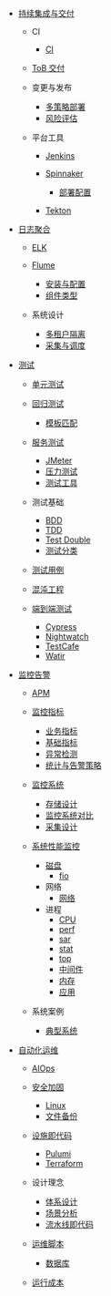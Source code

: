   - [持续集成与交付](/持续集成与交付/README.md)
    - CI
      - [CI](/持续集成与交付/CI/CI.md)
    - [ToB 交付](/持续集成与交付/ToB%20交付/README.md)
      
    - 变更与发布
      - [多策略部署](/持续集成与交付/变更与发布/多策略部署.md)
      - [风险评估](/持续集成与交付/变更与发布/风险评估.md)
    - 平台工具
      - [Jenkins](/持续集成与交付/平台工具/Jenkins/README.md)
        
      - [Spinnaker](/持续集成与交付/平台工具/Spinnaker/README.md)
        - [部署配置](/持续集成与交付/平台工具/Spinnaker/部署配置.md)
      - [Tekton](/持续集成与交付/平台工具/Tekton/README.md)
        
  - [日志聚合](/日志聚合/README.md)
    - [ELK](/日志聚合/ELK/README.md)
      
    - [Flume](/日志聚合/Flume/README.md)
      - [安装与配置](/日志聚合/Flume/安装与配置.md)
      - [组件类型](/日志聚合/Flume/组件类型.md)
    - 系统设计
      - [多租户隔离](/日志聚合/系统设计/多租户隔离.md)
      - [采集与调度](/日志聚合/系统设计/采集与调度.md)
  - [测试](/测试/README.md)
    - [单元测试](/测试/单元测试/README.md)
      
    - [回归测试](/测试/回归测试/README.md)
      - [模板匹配](/测试/回归测试/模板匹配.md)
    - [服务测试](/测试/服务测试/README.md)
      - [JMeter](/测试/服务测试/JMeter.md)
      - [压力测试](/测试/服务测试/压力测试.md)
      - [测试工具](/测试/服务测试/测试工具.md)
    - 测试基础
      - [BDD](/测试/测试基础/BDD.md)
      - [TDD](/测试/测试基础/TDD.md)
      - [Test Double](/测试/测试基础/Test%20Double.md)
      - [测试分类](/测试/测试基础/测试分类.md)
    - [测试用例](/测试/测试用例/README.md)
      
    - [混沌工程](/测试/混沌工程/README.md)
      
    - [端到端测试](/测试/端到端测试/README.md)
      - [Cypress](/测试/端到端测试/Cypress.md)
      - [Nightwatch](/测试/端到端测试/Nightwatch.md)
      - [TestCafe](/测试/端到端测试/TestCafe.md)
      - [Watir](/测试/端到端测试/Watir.md)
  - [监控告警](/监控告警/README.md)
    - [APM](/监控告警/APM/README.md)
      
    - [监控指标](/监控告警/监控指标/README.md)
      - [业务指标](/监控告警/监控指标/业务指标.md)
      - [基础指标](/监控告警/监控指标/基础指标.md)
      - [异常检测](/监控告警/监控指标/异常检测.md)
      - [统计与告警策略](/监控告警/监控指标/统计与告警策略.md)
    - [监控系统](/监控告警/监控系统/README.md)
      - [存储设计](/监控告警/监控系统/存储设计.md)
      - [监控系统对比](/监控告警/监控系统/监控系统对比.md)
      - [采集设计](/监控告警/监控系统/采集设计.md)
    - [系统性能监控](/监控告警/系统性能监控/README.md)
      - [磁盘](/监控告警/系统性能监控/磁盘/README.md)
        - [fio](/监控告警/系统性能监控/磁盘/fio.md)
      - 网络
        - [网络](/监控告警/系统性能监控/网络/网络.md)
      - 进程
        - [CPU](/监控告警/系统性能监控/进程/CPU.md)
        - [perf](/监控告警/系统性能监控/进程/perf.md)
        - [sar](/监控告警/系统性能监控/进程/sar.md)
        - [stat](/监控告警/系统性能监控/进程/stat.md)
        - [top](/监控告警/系统性能监控/进程/top.md)
        - [中间件](/监控告警/系统性能监控/进程/中间件.md)
        - [内存](/监控告警/系统性能监控/进程/内存.md)
        - [应用](/监控告警/系统性能监控/进程/应用.md)
    - 系统案例
      - [典型系统](/监控告警/系统案例/典型系统.md)
  - [自动化运维](/自动化运维/README.md)
    - [AIOps](/自动化运维/AIOps/README.md)
      
    - [安全加固](/自动化运维/安全加固/README.md)
      - [Linux](/自动化运维/安全加固/Linux.md)
      - [文件备份](/自动化运维/安全加固/文件备份.md)
    - [设施即代码](/自动化运维/设施即代码/README.md)
      - [Pulumi](/自动化运维/设施即代码/Pulumi.md)
      - [Terraform](/自动化运维/设施即代码/Terraform.md)
    - 设计理念
      - [体系设计](/自动化运维/设计理念/体系设计.md)
      - [场景分析](/自动化运维/设计理念/场景分析.md)
      - [流水线即代码](/自动化运维/设计理念/流水线即代码.md)
    - [运维脚本](/自动化运维/运维脚本/README.md)
      - [数据库](/自动化运维/运维脚本/数据库.md)
    - [运行成本](/自动化运维/运行成本/README.md)
      